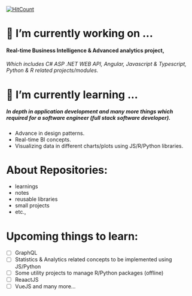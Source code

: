 <!--
**santhoshcse/santhoshcse** is a ✨ _special_ ✨ repository because its `README.md` (this file) appears on your GitHub profile.
-->

[![HitCount](http://hits.dwyl.com/santhoshcse/santhoshcse.svg)](http://hits.dwyl.com/santhoshcse/santhoshcse)

# 🔭 I’m currently working on ...
#### Real-time Business Intelligence & Advanced analytics project,
###### Which includes C# ASP .NET WEB API, Angular, Javascript & Typescript, Python & R related projects/modules.

# 🌱 I’m currently learning ...
##### In depth in application development and many more things which required for a software engineer (full stack software developer).
* Advance in design patterns.
* Real-time BI concepts.
* Visualizing data in different charts/plots using JS/R/Python libraries.

# About Repositories:
- learnings
- notes
- reusable libraries
- small projects
- etc.,

# Upcoming things to learn:
- [ ] GraphQL
- [ ] Statistics & Analytics related concepts to be implemented using JS/Python
- [ ] Some utility projects to manage R/Python packages (offline)
- [ ] ReaactJS
- [ ] VueJS
and many more...

